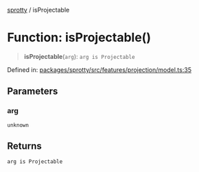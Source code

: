 
[sprotty](../globals) / isProjectable

# Function: isProjectable()

> **isProjectable**(`arg`): `arg is Projectable`

Defined in: [packages/sprotty/src/features/projection/model.ts:35](https://github.com/eclipse-sprotty/sprotty/blob/f9b2433481cc27a1ac0c92d525a92039ae7f6c76/packages/sprotty/src/features/projection/model.ts#L35)

## Parameters

### arg

`unknown`

## Returns

`arg is Projectable`
